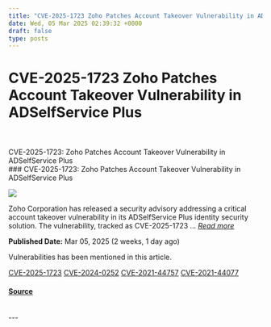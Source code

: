 ```yaml
---
title: "CVE-2025-1723 Zoho Patches Account Takeover Vulnerability in ADSelfService Plus"
date: Wed, 05 Mar 2025 02:39:32 +0000
draft: false
type: posts
---
```

# CVE-2025-1723 Zoho Patches Account Takeover Vulnerability in ADSelfService Plus

<br/>

<br/>
 CVE-2025-1723: Zoho Patches Account Takeover Vulnerability in ADSelfService Plus 
<br/>
### CVE-2025-1723: Zoho Patches Account Takeover Vulnerability in ADSelfService Plus

![](https://upload.cvefeed.io/news/33476/thumbnail.jpg)

Zoho Corporation has released a security advisory addressing a critical account takeover vulnerability in its ADSelfService Plus identity security solution. The vulnerability, tracked as CVE-2025-1723 ... [_Read more_](https://securityonline.info/cve-2025-1723-zoho-patches-account-takeover-vulnerability-in-adselfservice-plus/)

**Published Date:** Mar 05, 2025 (2 weeks, 1 day ago)

Vulnerabilities has been mentioned in this article.

[CVE-2025-1723](https://cvefeed.io/vuln/detail/CVE-2025-1723) [CVE-2024-0252](https://cvefeed.io/vuln/detail/CVE-2024-0252) [CVE-2021-44757](https://cvefeed.io/vuln/detail/CVE-2021-44757) [CVE-2021-44077](https://cvefeed.io/vuln/detail/CVE-2021-44077)

#### [Source](https://securityonline.info/cve-2025-1723-zoho-patches-account-takeover-vulnerability-in-adselfservice-plus/)

<br/>
---
